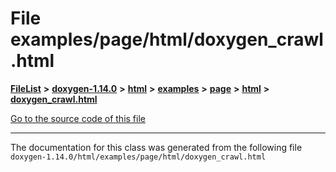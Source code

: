

# File examples/page/html/doxygen\_crawl.html



[**FileList**](files.md) **>** [**doxygen-1.14.0**](dir_9d5bad020669189c90cda983471be5d0.md) **>** [**html**](dir_05d1fd8a7cdd04f638f8b23196de02e2.md) **>** [**examples**](dir_aa52e73a32d193037813a53dcfe817b6.md) **>** [**page**](dir_dd8a5d96caa8a433101f0b1a3eadf010.md) **>** [**html**](dir_b580f3cbbbdb26818d650b9070dc2ffa.md) **>** [**doxygen\_crawl.html**](examples_2page_2html_2doxygen__crawl_8html.md)

[Go to the source code of this file](examples_2page_2html_2doxygen__crawl_8html_source.md)





































































------------------------------
The documentation for this class was generated from the following file `doxygen-1.14.0/html/examples/page/html/doxygen_crawl.html`


